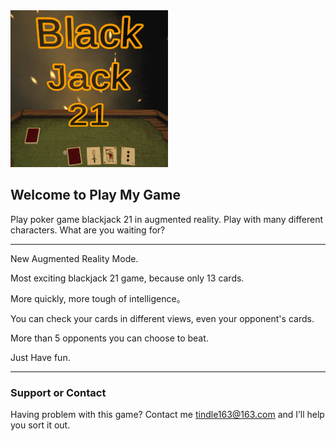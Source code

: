 <img src="./images/logo.jpg" width="50%" height="50%">

## Welcome to Play My Game

Play poker game blackjack 21 in augmented reality.
Play with many different characters.
What are you waiting for?

---------------

New Augmented Reality Mode.

Most exciting blackjack 21 game, because only 13 cards.

More quickly, more  tough of intelligence。

You can check your cards in different views, even your opponent's cards.

More than 5 opponents you can choose to  beat.

Just Have fun.

---------------

### Support or Contact

Having problem with this game? 
Contact me [tindle163@163.com]() and I’ll help you sort it out.
